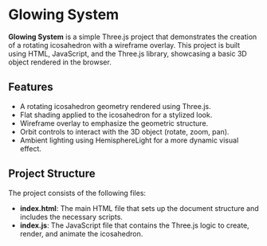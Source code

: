 # Glowing System

**Glowing System** is a simple Three.js project that demonstrates the creation of a rotating icosahedron with a wireframe overlay. This project is built using HTML, JavaScript, and the Three.js library, showcasing a basic 3D object rendered in the browser.

## Features

- A rotating icosahedron geometry rendered using Three.js.
- Flat shading applied to the icosahedron for a stylized look.
- Wireframe overlay to emphasize the geometric structure.
- Orbit controls to interact with the 3D object (rotate, zoom, pan).
- Ambient lighting using HemisphereLight for a more dynamic visual effect.

## Project Structure

The project consists of the following files:

- **index.html**: The main HTML file that sets up the document structure and includes the necessary scripts.
- **index.js**: The JavaScript file that contains the Three.js logic to create, render, and animate the icosahedron.
